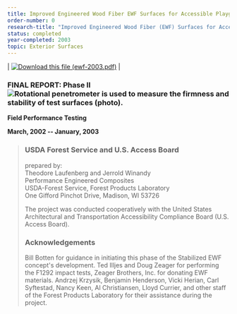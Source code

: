 ```yaml
---
title: Improved Engineered Wood Fiber EWF Surfaces for Accessible Playgrounds
order-number: 0
research-title: "Improved Engineered Wood Fiber (EWF) Surfaces for Accessible Playgrounds"
status: completed
year-completed: 2003
topic: Exterior Surfaces
---
```


| [![Download this file (ewf-2003.pdf)](https://www.access-board.gov/media/com_attachments/images/file_icons/pdf.gif)](https://www.access-board.gov/attachments/article/1232/ewf-2003.pdf "Download this file (ewf-2003.pdf)") |

### FINAL REPORT: Phase II![Rotational penetrometer is used to measure the firmness and stability of test surfaces (photo).](https://www.access-board.gov/images/research/ewf/fig2.jpg)

**Field Performance Testing**

**March, 2002 -- January, 2003**

> ### USDA Forest Service and U.S. Access Board
>
> prepared by:\
> Theodore Laufenberg and Jerrold Winandy\
> Performance Engineered Composites\
> USDA-Forest Service, Forest Products Laboratory\
> One Gifford Pinchot Drive, Madison, WI 53726
>
> The project was conducted cooperatively with the United States Architectural and Transportation Accessibility Compliance Board (U.S. Access Board).
>
> ### Acknowledgements
>
> Bill Botten for guidance in initiating this phase of the Stabilized EWF concept's development. Ted Illjes and Doug Zeager for performing the F1292 impact tests, Zeager Brothers, Inc. for donating EWF materials. Andrzej Krzysik, Benjamin Henderson, Vicki Herian, Carl Syftestad, Nancy Keen, Al Christiansen, Lloyd Currier, and other staff of the Forest Products Laboratory for their assistance during the project.
